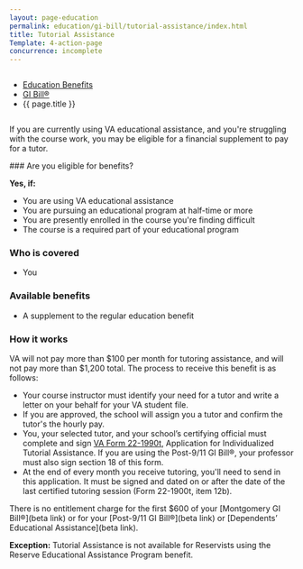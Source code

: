 ```yaml
---
layout: page-education
permalink: education/gi-bill/tutorial-assistance/index.html
title: Tutorial Assistance
Template: 4-action-page
concurrence: incomplete
---
```


<div class="splash" markdown="0">
<div class="row" markdown="0">
<div class="small-12 columns" markdown="0">

<ul class="breadcrumbs" role="menubar" aria-label="Primary">
<li class="parent"><a href="{{ site.url }}/education/">Education Benefits</a></li>
<li class="parent"><a href="{{ site.url }}/education/gi-bill/">GI Bill®</a></li>
<li class="active">{{ page.title }}</li>
</ul>

</div>
</div>
</div>

<div class="main" role="main" markdown="0">

<!--<div class="action-bar">
  <div class="row">
    <div class="small-12 columns">

    </div>
  </div>  
</div>-->

<div class="section one" markdown="0">
<div class="primary" markdown="0">
<div class="row" markdown="0">
<div class="small-12 columns" markdown="1">

If you are currently using VA educational assistance, and you're struggling with the course work, you may be eligible for a financial supplement to pay for a tutor.
</div>
<div class="small-12 columns" markdown="1">
<div class="call-out">### Are you eligible for benefits?

**Yes, if:**

- You are using VA educational assistance
- You are pursuing an educational program at half-time or more
- You are presently enrolled in the course you're finding difficult
- The course is a required part of your educational program

### Who is covered

- You

### Available benefits

- A supplement to the regular education benefit


### How it works

VA will not pay more than $100 per month for tutoring assistance, and will not pay more than $1,200 total. The process to receive this benefit is as follows:

- Your course instructor must identify your need for a tutor and write a letter on your behalf for your VA student file.
- If you are approved, the school will assign you a tutor and confirm the tutor's the hourly pay.
- You, your selected tutor, and your school’s certifying official must complete and sign [VA Form 22-1990t](http://www.vba.va.gov/pubs/forms/vba-22-1990t-are.pdf), Application for Individualized Tutorial Assistance. If you are using the Post-9/11 GI Bill®, your professor must also sign section 18 of this form.
- At the end of every month you receive tutoring, you'll need to send in this application. It must be signed and dated on or after the date of the last certified tutoring session (Form 22-1900t, item 12b).

There is no entitlement charge for the first $600 of your [Montgomery GI Bill®](beta link) or for your [Post-9/11 GI Bill®](beta link) or [Dependents’ Educational Assistance](beta link).

**Exception:** Tutorial Assistance is not available for Reservists using the Reserve Educational Assistance Program benefit.
</div>


</div>

</div>
</div>


</div>
